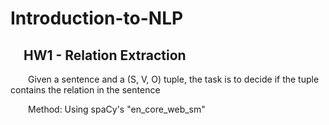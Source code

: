 # Introduction-to-NLP

## &emsp;HW1 - Relation Extraction
&emsp;&emsp;Given a sentence and a (S, V, O) tuple, the task is to decide if the tuple contains the relation in the sentence

&emsp;&emsp;Method: Using spaCy's "en_core_web_sm"
